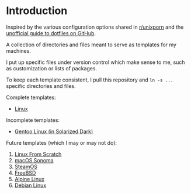 # Introduction

Inspired by the various configuration options shared in
[r/unixporn](https://www.reddit.com/r/unixporn/) and the
[unofficial guide to dotfiles on GitHub](https://dotfiles.github.io).

A collection of directories and files meant to serve as templates for my
machines.

I put up specific files under version control which make sense to me, such as
customization or lists of packages.

To keep each template consistent, I pull this repository and `ln -s ...`
specific directories and files.

Complete templates:

- [Linux](linux/common)

Incomplete templates:

- [Gentoo Linux (in Solarized Dark)](linux/gentoo/sway-solarized-dark)

Future templates (which I may or may not do):

1. [Linux From Scratch](https://www.linuxfromscratch.org/)
2. [macOS Sonoma](https://www.apple.com/macos/sonoma/)
3. [SteamOS](https://store.steampowered.com/steamos)
4. [FreeBSD](https://www.freebsd.org)
5. [Alpine Linux](https://www.alpinelinux.org)
6. [Debian Linux](https://www.debian.org)
